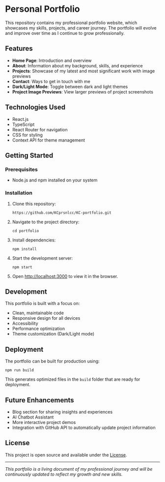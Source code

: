 # Personal Portfolio

This repository contains my professional portfolio website, which showcases my skills, projects, and career journey. The portfolio will evolve and improve over time as I continue to grow professionally.

## Features

- **Home Page**: Introduction and overview
- **About**: Information about my background, skills, and experience
- **Projects**: Showcase of my latest and most significant work with image previews
- **Contact**: Ways to get in touch with me
- **Dark/Light Mode**: Toggle between dark and light themes
- **Project Image Previews**: View larger previews of project screenshots

## Technologies Used

- React.js
- TypeScript
- React Router for navigation
- CSS for styling
- Context API for theme management

## Getting Started

### Prerequisites

- Node.js and npm installed on your system

### Installation

1. Clone this repository:
   ```
   https://github.com/KCprsnlcc/KC-portfolio.git
   ```

2. Navigate to the project directory:
   ```
   cd portfolio
   ```

3. Install dependencies:
   ```
   npm install
   ```

4. Start the development server:
   ```
   npm start
   ```

5. Open [http://localhost:3000](http://localhost:3000) to view it in the browser.

## Development

This portfolio is built with a focus on:
- Clean, maintainable code
- Responsive design for all devices
- Accessibility
- Performance optimization
- Theme customization (Dark/Light mode)

## Deployment

The portfolio can be built for production using:
```
npm run build
```

This generates optimized files in the `build` folder that are ready for deployment.

## Future Enhancements

- Blog section for sharing insights and experiences
- AI Chatbot Assistant 
- More interactive project demos
- Integration with GitHub API to automatically update project information

## License

This project is open source and available under the [License](LICENSE.md).

---

*This portfolio is a living document of my professional journey and will be continuously updated to reflect my growth and new skills.*
